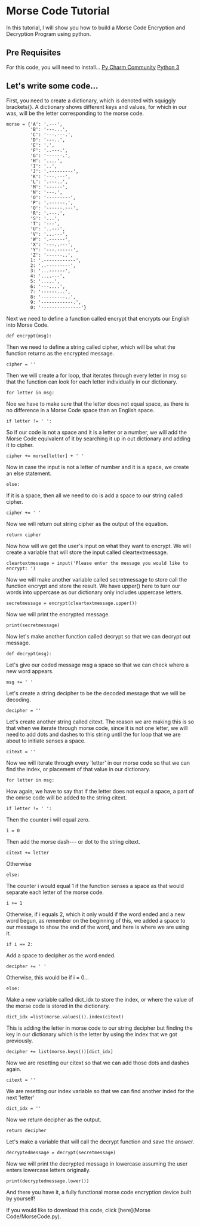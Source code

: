 # Morse Code Tutorial

In this tutorial, I will show you how to build a Morse Code Encryption and Decryption Program using python.

## Pre Requisites
For this code, you will need to install...
[Py Charm Community](https://www.jetbrains.com/pycharm/download/#section=mac)
[Python 3](https://www.python.org/downloads/)

## Let's write some code...

First, you need to create a dictionary, which is denoted with squiggly brackets{}. A dictionary shows different keys and values, for which in our was, will be the letter corresponding to the morse code.

```
morse = {'A': '.---',
         'B': '---...',
         'C': '---.---.',
         'D': '---..',
         'E': '.',
         'F': '..---.',
         'G': '------.',
         'H': '....',
         'I': '..',
         'J': '.---------',
         'K': '---.---',
         'L': '.---..',
         'M': '------',
         'N': '---.',
         'O': '---------',
         'P': '.------.',
         'Q': '------.---',
         'R': '.---.',
         'S': '...',
         'T': '---',
         'U': '..---',
         'V': '...---',
         'W': '.------',
         'X': '---..---',
         'Y': '---.------',
         'Z': '------..',
         1: '.------------',
         2: '..---------',
         3: '...------',
         4: '....---',
         5: '.....',
         6: '---....',
         7: '------...',
         8: '---------..',
         9: '------------.',
         0: '---------------'}
```

Next we need to define a function called encrypt that encrypts our English into Morse Code.
```
def encrypt(msg):
```

Then we need to define a string called cipher, which will be what the function returns as the encrypted message.
```
cipher = ''
```

Then we will create a for loop, that iterates through every letter in msg so that the function can look for each letter individually in our dictionary.
```
for letter in msg:
```

Noe we have to make sure that the letter does not equal space, as there is no difference in a Morse Code space than an English space.
```
if letter != ' ':
```

So if our code is not a space and it is a letter or a number, we will add the Morse Code equivalent of it by searching it up in out dictionary and adding it to cipher.  
```
cipher += morse[letter] + ' '
```

Now in case the input is not a letter of number and it is a space, we create an else statement.
```
else:
```

If it is a space, then all we need to do is add a space to our string called cipher.
```
cipher += ' '
```

Now we will return out string cipher as the output of the equation.        
```
return cipher
```

Now how will we get the user's input on what they want to encrypt. We will create a variable that will store the input called cleartextmessage.
```
cleartextmessage = input('Please enter the message you would like to encrypt: ')
```

Now we will make another variable called secretmessage to store call the function encrypt and store the result. We have upper() here to turn our words into uppercase as our dictionary only includes uppercase letters.
```
secretmessage = encrypt(cleartextmessage.upper())
```

Now we will print the encrypted message.
```
print(secretmessage)
```

Now let's make another function called decrypt so that we can decrypt out message.
```
def decrypt(msg):
```

Let's give our coded message msg a space so that we can check where a new word appears.
```
msg += ' '
```

Let's create a string decipher to be the decoded message that we will be decoding.
```
decipher = ''
```

Let's create another string called citext. The reason we are making this is so that when we iterate through morse code, since it is not one letter, we will need to add dots and dashes to this string until the for loop that we are about to initiate senses a space.
```
citext = ''
```

Now we will iterate through every 'letter' in our morse code so that we can find the index, or placement of that value in our dictionary.
```
for letter in msg:
```

How again, we have to say that if the letter does not equal a space, a part of the omrse code will be added to the string citext.
```
if letter != ' ':
```

Then the counter i will equal zero.
```
i = 0
```

Then add the morse dash--- or dot to the string citext.
```
citext += letter
```

Otherwise
```
else:
```

The counter i would equal 1 if the function senses a space as that would separate each letter of the morse code.
```
i += 1
```

Otherwise, if i equals 2, which it only would if the word ended and a new word begun, as remember on the beginning of this, we added a space to our message to show the end of the word, and here is where we are using it.
```
if i == 2:
```

Add a space to decipher as the word ended.
```
decipher += ' '
```

Otherwise, this would be if i = 0...
```
else:
```

Make a new variable called dict_idx to store the index, or where the value of the morse code is stored in the dictionary.
```
dict_idx =list(morse.values()).index(citext)
```

This is adding the letter in morse code to our string decipher but finding the key in our dictionary which is the letter by using the index that we got previously.
```
decipher += list(morse.keys())[dict_idx]
```

Now we are resetting our citext so that we can add those dots and dashes again.
```
citext = ''
```

We are resetting our index variable so that we can find another inded for the next 'letter'
```
dict_idx = ''
```

Now we return decipher as the output.
```    
return decipher
```

Let's make a variable that will call the decrypt function and save the answer.
```
decryptedmessage = decrypt(secretmessage)
```

Now we will print the decrypted message in lowercase assuming the user enters lowercase letters originally.
```
print(decryptedmessage.lower())
```

And there you have it, a fully functional morse code encryption device built by yourself!

If you would like to download this code, click [here](Morse Code/MorseCode.py).
